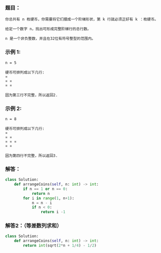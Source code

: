 ### 题目：
```
你总共有 n 枚硬币，你需要将它们摆成一个阶梯形状，第 k 行就必须正好有 k ：枚硬币。

给定一个数字 n，找出可形成完整阶梯行的总行数。

n 是一个非负整数，并且在32位有符号整型的范围内。
```
### 示例 1:
```
n = 5

硬币可排列成以下几行:
¤
¤ ¤
¤ ¤

因为第三行不完整，所以返回2.
```
### 示例 2:
```
n = 8

硬币可排列成以下几行:
¤
¤ ¤
¤ ¤ ¤
¤ ¤

因为第四行不完整，所以返回3.
```
### 解答：
```python
class Solution:
    def arrangeCoins(self, n: int) -> int:
        if n == 1 or n == 0:
            return n
        for i in range(1, n+1):
            n = n - i
            if n < 0:
                return i -1
```                
### 解答2：（等差数列求和）
```python
class Solution:
    def arrangeCoins(self, n: int) -> int:
        return int(sqrt(2*n + 1/4) - 1/2)
```        
